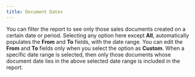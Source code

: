 ```yaml
---
title: Document Dates
---
```



You can filter the report to see only those sales documents created  on a certain date or period. Selecting any option here except **All**,  automatically populates the **From**  and **To** fields, with the date range.  You can edit the **From** and **To** fields only when you select the option  as **Custom**. When a specific date  range is selected, then only those documents whose document date lies  in the above selected date range is included in the report.
